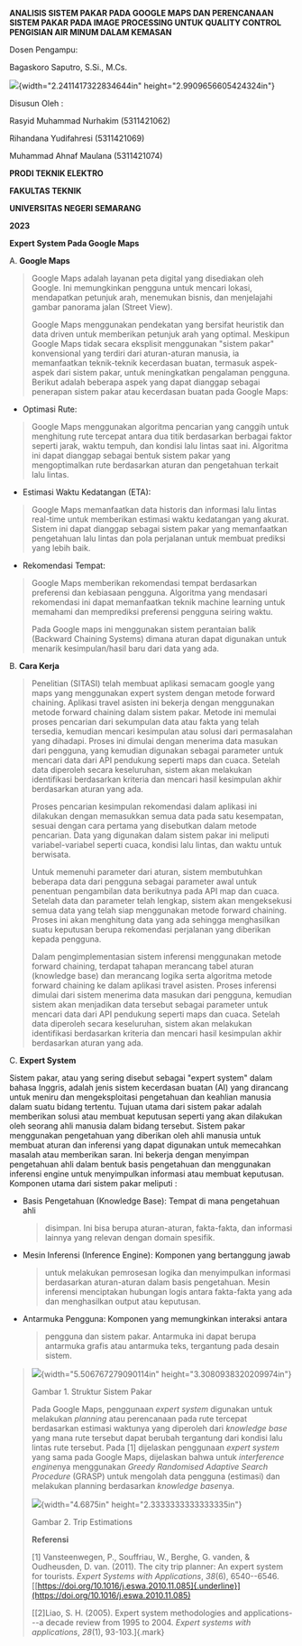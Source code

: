 **ANALISIS SISTEM PAKAR PADA GOOGLE MAPS DAN PERENCANAAN SISTEM PAKAR
PADA IMAGE PROCESSING UNTUK QUALITY CONTROL PENGISIAN AIR MINUM DALAM
KEMASAN**

Dosen Pengampu:

Bagaskoro Saputro, S.Si., M.Cs.

![](./image3.png){width="2.2411417322834644in"
height="2.9909656605424324in"}

Disusun Oleh :

Rasyid Muhammad Nurhakim (5311421062)

Rihandana Yudifahresi (5311421069)

Muhammad Ahnaf Maulana (5311421074)

**PRODI TEKNIK ELEKTRO**

**FAKULTAS TEKNIK**

**UNIVERSITAS NEGERI SEMARANG**

**2023**

**Expert System Pada Google Maps**

A.  **Google Maps**

> Google Maps adalah layanan peta digital yang disediakan oleh Google.
> Ini memungkinkan pengguna untuk mencari lokasi, mendapatkan petunjuk
> arah, menemukan bisnis, dan menjelajahi gambar panorama jalan (Street
> View).
>
> Google Maps menggunakan pendekatan yang bersifat heuristik dan data
> driven untuk memberikan petunjuk arah yang optimal. Meskipun Google
> Maps tidak secara eksplisit menggunakan \"sistem pakar\" konvensional
> yang terdiri dari aturan-aturan manusia, ia memanfaatkan teknik-teknik
> kecerdasan buatan, termasuk aspek-aspek dari sistem pakar, untuk
> meningkatkan pengalaman pengguna. Berikut adalah beberapa aspek yang
> dapat dianggap sebagai penerapan sistem pakar atau kecerdasan buatan
> pada Google Maps:

-   Optimasi Rute:

> Google Maps menggunakan algoritma pencarian yang canggih untuk
> menghitung rute tercepat antara dua titik berdasarkan berbagai faktor
> seperti jarak, waktu tempuh, dan kondisi lalu lintas saat ini.
> Algoritma ini dapat dianggap sebagai bentuk sistem pakar yang
> mengoptimalkan rute berdasarkan aturan dan pengetahuan terkait lalu
> lintas.

-   Estimasi Waktu Kedatangan (ETA):

> Google Maps memanfaatkan data historis dan informasi lalu lintas
> real-time untuk memberikan estimasi waktu kedatangan yang akurat.
> Sistem ini dapat dianggap sebagai sistem pakar yang memanfaatkan
> pengetahuan lalu lintas dan pola perjalanan untuk membuat prediksi
> yang lebih baik.

-   Rekomendasi Tempat:

> Google Maps memberikan rekomendasi tempat berdasarkan preferensi dan
> kebiasaan pengguna. Algoritma yang mendasari rekomendasi ini dapat
> memanfaatkan teknik machine learning untuk memahami dan memprediksi
> preferensi pengguna seiring waktu.
>
> Pada Google maps ini menggunakan sistem perantaian balik (Backward
> Chaining Systems) dimana aturan dapat digunakan untuk menarik
> kesimpulan/hasil baru dari data yang ada.

B.  **Cara Kerja**

> Penelitian (SITASI) telah membuat aplikasi semacam google yang maps
> yang menggunakan expert system dengan metode forward chaining.
> Aplikasi travel asisten ini bekerja dengan menggunakan metode forward
> chaining dalam sistem pakar. Metode ini memulai proses pencarian dari
> sekumpulan data atau fakta yang telah tersedia, kemudian mencari
> kesimpulan atau solusi dari permasalahan yang dihadapi. Proses ini
> dimulai dengan menerima data masukan dari pengguna, yang kemudian
> digunakan sebagai parameter untuk mencari data dari API pendukung
> seperti maps dan cuaca. Setelah data diperoleh secara keseluruhan,
> sistem akan melakukan identifikasi berdasarkan kriteria dan mencari
> hasil kesimpulan akhir berdasarkan aturan yang ada.
>
> Proses pencarian kesimpulan rekomendasi dalam aplikasi ini dilakukan
> dengan memasukkan semua data pada satu kesempatan, sesuai dengan cara
> pertama yang disebutkan dalam metode pencarian. Data yang digunakan
> dalam sistem pakar ini meliputi variabel-variabel seperti cuaca,
> kondisi lalu lintas, dan waktu untuk berwisata.
>
> Untuk memenuhi parameter dari aturan, sistem membutuhkan beberapa data
> dari pengguna sebagai parameter awal untuk penentuan pengambilan data
> berikutnya pada API map dan cuaca. Setelah data dan parameter telah
> lengkap, sistem akan mengeksekusi semua data yang telah siap
> menggunakan metode forward chaining. Proses ini akan menghitung data
> yang ada sehingga menghasilkan suatu keputusan berupa rekomendasi
> perjalanan yang diberikan kepada pengguna.
>
> Dalam pengimplementasian sistem inferensi menggunakan metode forward
> chaining, terdapat tahapan merancang tabel aturan (knowledge base) dan
> merancang logika serta algoritma metode forward chaining ke dalam
> aplikasi travel asisten. Proses inferensi dimulai dari sistem menerima
> data masukan dari pengguna, kemudian sistem akan menjadikan data
> tersebut sebagai parameter untuk mencari data dari API pendukung
> seperti maps dan cuaca. Setelah data diperoleh secara keseluruhan,
> sistem akan melakukan identifikasi berdasarkan kriteria dan mencari
> hasil kesimpulan akhir berdasarkan aturan yang ada.

C.  **Expert System**

Sistem pakar, atau yang sering disebut sebagai \"expert system\" dalam
bahasa Inggris, adalah jenis sistem kecerdasan buatan (AI) yang
dirancang untuk meniru dan mengeksploitasi pengetahuan dan keahlian
manusia dalam suatu bidang tertentu. Tujuan utama dari sistem pakar
adalah memberikan solusi atau membuat keputusan seperti yang akan
dilakukan oleh seorang ahli manusia dalam bidang tersebut. Sistem pakar
menggunakan pengetahuan yang diberikan oleh ahli manusia untuk membuat
aturan dan inferensi yang dapat digunakan untuk memecahkan masalah atau
memberikan saran. Ini bekerja dengan menyimpan pengetahuan ahli dalam
bentuk basis pengetahuan dan menggunakan inferensi engine untuk
menyimpulkan informasi atau membuat keputusan. Komponen utama dari
sistem pakar meliputi :

-   Basis Pengetahuan (Knowledge Base): Tempat di mana pengetahuan ahli
    > disimpan. Ini bisa berupa aturan-aturan, fakta-fakta, dan
    > informasi lainnya yang relevan dengan domain spesifik.

-   Mesin Inferensi (Inference Engine): Komponen yang bertanggung jawab
    > untuk melakukan pemrosesan logika dan menyimpulkan informasi
    > berdasarkan aturan-aturan dalam basis pengetahuan. Mesin inferensi
    > menciptakan hubungan logis antara fakta-fakta yang ada dan
    > menghasilkan output atau keputusan.

-   Antarmuka Pengguna: Komponen yang memungkinkan interaksi antara
    > pengguna dan sistem pakar. Antarmuka ini dapat berupa antarmuka
    > grafis atau antarmuka teks, tergantung pada desain sistem.

> ![](./image2.png){width="5.506767279090114in"
> height="3.3080938320209974in"}
>
> Gambar 1. Struktur Sistem Pakar
>
> Pada Google Maps, penggunaan *expert system* digunakan untuk melakukan
> *planning* atau perencanaan pada rute tercepat berdasarkan estimasi
> waktunya yang diperoleh dari *knowledge base* yang mana rute tersebut
> dapat berubah tergantung dari kondisi lalu lintas rute tersebut. Pada
> \[1\] dijelaskan penggunaan *expert system* yang sama pada Google
> Maps, dijelaskan bahwa untuk *interference engine*nya menggunakan
> *Greedy Randomised Adaptive Search Procedure* (GRASP) untuk mengolah
> data pengguna (estimasi) dan melakukan planning berdasarkan *knowledge
> base*nya.
>
> ![](./image1.png){width="4.6875in"
> height="2.3333333333333335in"}
>
> Gambar 2. Trip Estimations
>
> **Referensi**
>
> \[1\] Vansteenwegen, P., Souffriau, W., Berghe, G. vanden, &
> Oudheusden, D. van. (2011). The city trip planner: An expert system
> for tourists. *Expert Systems with Applications*, *38*(6), 6540--6546.
> [[https://doi.org/10.1016/j.eswa.2010.11.085]{.underline}](https://doi.org/10.1016/j.eswa.2010.11.085)
>
> [\[2\]Liao, S. H. (2005). Expert system methodologies and
> applications---a decade review from 1995 to 2004. *Expert systems with
> applications*, *28*(1), 93-103.]{.mark}
